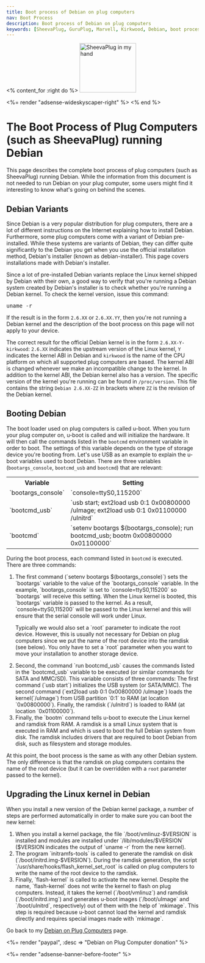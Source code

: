 ```yaml
---
title: Boot process of Debian on plug computers
nav: Boot Process
description: Boot process of Debian on plug computers
keywords: [SheevaPlug, GuruPlug, Marvell, Kirkwood, Debian, boot process, boot]
---
```


<% content_for :right do %>
<img src = "../images/r_sheevaplug_hand.jpg" class="border" alt="SheevaPlug in my hand" width="148" height="129" />

<%= render "adsense-wideskyscaper-right" %>
<% end %>

<h1>The Boot Process of Plug Computers (such as SheevaPlug) running Debian</h1>

This page describes the complete boot process of plug computers (such as
SheevaPlug) running Debian.  While the information from this document is
not needed to run Debian on your plug computer, some users might find it
interesting to know what's going on behind the scenes.

<h2>Debian Variants</h2>

Since Debian is a very popular distribution for plug computers, there are a
lot of different instructions on the Internet explaining how to install
Debian.  Furthermore, some plug computers come with a variant of Debian
pre-installed.  While these systems are variants of Debian, they can differ
quite significantly to the Debian you get when you use the official
installation method, Debian's installer (known as debian-installer).  This
page covers installations made with Debian's installer.

Since a lot of pre-installed Debian variants replace the Linux kernel
shipped by Debian with their own, a good way to verify that you're running
a Debian system created by Debian's installer is to check whether you're
running a Debian kernel.  To check the kernel version, issue this command:

<pre>
uname -r
</pre>

If the result is in the form `2.6.XX` or `2.6.XX.YY`, then you're not
running a Debian kernel and the description of the boot process on this
page will not apply to your device.

The correct result for the official Debian kernel is in the form
`2.6.XX-Y-kirkwood`: `2.6.XX` indicates the upstream version of the Linux
kernel, `Y` indicates the kernel ABI in Debian and `kirkwood` is the name
of the CPU platform on which all supported plug computers are based.  The
kernel ABI is changed whenever we make an incompatible change to the
kernel.  In addition to the kernel ABI, the Debian kernel also has a
version.  The specific version of the kernel you're running can be found in
`/proc/version`.  This file contains the string `Debian 2.6.XX-ZZ` in
brackets where `ZZ` is the revision of the Debian kernel.

<h2>Booting Debian</h2>

The boot loader used on plug computers is called u-boot.  When you turn
your plug computer on, u-boot is called and will initialize the hardware.
It will then call the commands listed in the `bootcmd` environment variable
in order to boot.  The settings of this variable depends on the type of
storage device you're booting from.  Let's use USB as an example to explain
the u-boot variables used to boot Debian.  There are three variables
(`bootargs_console`, `bootcmd_usb` and `bootcmd`) that are relevant:

<table>

<tr>
<th>Variable</th>
<th>Setting</th>
</tr>

<tr>
<td>`bootargs_console`</td>
<td>`console=ttyS0,115200`</td>
</tr>

<tr>
<td>`bootcmd_usb`</td>
<td>`usb start; ext2load usb 0:1 0x00800000 /uImage; ext2load usb 0:1 0x01100000 /uInitrd`</td>
</tr>

<tr>
<td>`bootcmd`</td>
<td>`setenv bootargs $(bootargs_console); run bootcmd_usb; bootm 0x00800000 0x01100000`</td>
</tr>

</table>

During the boot process, each command listed in `bootcmd` is
executed.  There are three commands:

<ol>

<li><p>The first command (`setenv bootargs $(bootargs_console)`) sets the
`bootargs` variable to the value of the `bootargs_console` variable.  In
the example, `bootargs_console` is set to `console=ttyS0,115200` so
`bootargs` will receive this setting.  When the Linux kernel is booted,
this `bootargs` variable is passed to the kernel.  As a result,
`console=ttyS0,115200` will be passed to the Linux kernel and this will
ensure that the serial console will work under Linux.</p>

<p>Typically we would also set a `root` parameter to indicate the root
device.  However, this is usually not necessary for Debian on plug
computers since we put the name of the root device into the ramdisk (see
below).  You only have to set a `root` parameter when you want to move your
installation to another storage device.</p></li>

<li>Second, the command `run bootcmd_usb` causes the commands listed in the
`bootcmd_usb` variable to be executed (or similar commands for SATA and
MMC/SD).  This variable consists of three commands: The first command (`usb
start`) initializes the USB system (or SATA/MMC).  The second command
(`ext2load usb 0:1 0x00800000 /uImage`) loads the kernel(`/uImage`) from
USB partition `0:1` to RAM (at location `0x00800000`).  Finally, the
ramdisk (`/uInitrd`) is loaded to RAM (at location `0x01100000`).</li>

<li>Finally, the `bootm` command tells u-boot to execute the Linux kernel
and ramdisk from RAM.  A ramdisk is a small Linux system that is executed
in RAM and which is used to boot the full Debian system from disk.  The
ramdisk includes drivers that are required to boot Debian from disk, such
as filesystem and storage modules.</li>

</ol>

At this point, the boot process is the same as with any other Debian
system.  The only difference is that the ramdisk on plug computers contains
the name of the root device (but it can be overridden with a `root`
parameter passed to the kernel).

<h2>Upgrading the Linux kernel in Debian</h2>

When you install a new version of the Debian kernel package, a number of
steps are performed automatically in order to make sure you can boot the
new kernel:

<ol>

<li>When you install a kernel package, the file `/boot/vmlinuz-$VERSION` is
installed and modules are installed under `/lib/modules/$VERSION` ($VERSION
indicates the output of `uname&nbsp;-r` from the new kernel).</li>

<li>The program `initramfs-tools` is called to generate the ramdisk on disk
(`/boot/initrd.img-$VERSION`).  During the ramdisk generation, the script
`/usr/share/hooks/flash_kernel_set_root` is called on plug computers to
write the name of the root device to the ramdisk.</li>

<li>Finally, `flash-kernel` is called to activate the new kernel.  Despite
the name, `flash-kernel` does not write the kernel to flash on plug
computers.  Instead, it takes the kernel (`/boot/vmlinuz`) and ramdisk
(`/boot/initrd.img`) and generates u-boot images (`/boot/uImage` and
`/boot/uInitrd`, respectively) out of them with the help of `mkimage`.
This step is required because u-boot cannot load the kernel and ramdisk
directly and requires special images made with `mkimage`.</li>

</ol>

Go back to my <a href = "..">Debian on Plug Computers</a> page.

<%= render "paypal", :desc => "Debian on Plug Computer donation" %>

<div class="bbf">
<%= render "adsense-banner-before-footer" %>
</div>

